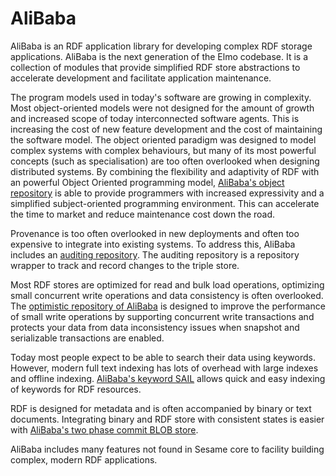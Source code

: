 AliBaba
=======

 AliBaba is an RDF application library for developing complex RDF storage applications. AliBaba is the next generation of the Elmo codebase. It is a collection of modules that provide simplified RDF store abstractions to accelerate development and facilitate application maintenance.

 The program models used in today's software are growing in complexity. Most object-oriented models were not designed for the amount of growth and increased scope of today interconnected software agents. This is increasing the cost of new feature development and the cost of maintaining the software model. The object oriented paradigm was designed to model complex systems with complex behaviours, but many of its most powerful concepts (such as specialisation) are too often overlooked when designing distributed systems. By combining the flexibility and adaptivity of RDF with an powerful Object Oriented programming model, [AliBaba's object repository](https://bitbucket.org/openrdf/alibaba/src/master/object-repository/) is able to provide programmers with increased expressivity and a simplified subject-oriented programming environment. This can accelerate the time to market and reduce maintenance cost down the road.

 Provenance is too often overlooked in new deployments and often too expensive to integrate into existing systems. To address this, AliBaba includes an [auditing repository](https://bitbucket.org/openrdf/alibaba/src/master/alibaba-repository-auditing/). The auditing repository is a repository wrapper to track and record changes to the triple store.

 Most RDF stores are optimized for read and bulk load operations, optimizing small concurrent write operations and data consistency is often overlooked. The [optimistic repository of AliBaba](https://bitbucket.org/openrdf/alibaba/src/master/alibaba-repository-optimistic/) is designed to improve the performance of small write operations by supporting concurrent write transactions and protects your data from data inconsistency issues when snapshot and serializable transactions are enabled.

 Today most people expect to be able to search their data using keywords. However, modern full text indexing has lots of overhead with large indexes and offline indexing. [AliBaba's keyword SAIL](https://bitbucket.org/openrdf/alibaba/src/master/alibaba-sail-keyword/) allows quick and easy indexing of keywords for RDF resources.

 RDF is designed for metadata and is often accompanied by binary or text documents. Integrating binary and RDF store with consistent states is easier with [AliBaba's two phase commit BLOB store](https://bitbucket.org/openrdf/alibaba/src/master/alibaba-store-blob/).

 AliBaba includes many features not found in Sesame core to facility building complex, modern RDF applications.

